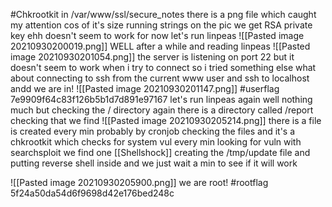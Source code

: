 #Chkrootkit 
in /var/www/ssl/secure_notes there is a png file which caught my attention cos of it's size running strings on the pic we get RSA private key ehh doesn't seem to work for now 
let's run linpeas
![[Pasted image 20210930200019.png]]
WELL after a while and reading linpeas 
![[Pasted image 20210930201054.png]]
the server is listening on port 22 but it doesn't seem to work when i try to connect 
so i tried something else what about connecting to ssh from the current www user and ssh to localhost
andd we are in!
![[Pasted image 20210930201147.png]]
#userflag 7e9909f64c83f126b5b1d7d891e97167
let's run linpeas again
well nothing much but checking the / directory again there is a directory called /report
checking that we find 
![[Pasted image 20210930205214.png]]
there is a file is created every min probably by cronjob 
checking the files and it's a 
chkrootkit 
which checks for system vul every min 
looking for vuln with searchsploit we find one [[Shellshock]]
creating the /tmp/update file and putting reverse shell inside and we just wait a min to see if it will work 

![[Pasted image 20210930205900.png]]
we are root!
#rootflag 5f24a50da54d6f9698d42e176bed248c